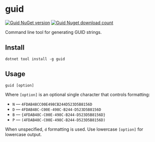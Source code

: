 ﻿# guid

[![Guid NuGet version](https://img.shields.io/nuget/v/Guid)](https://www.nuget.org/packages/Guid/)
[![Guid Nuget download count](https://img.shields.io/nuget/dt/Guid)](https://www.nuget.org/packages/Guid/)

Command line tool for generating GUID strings.

## Install

```
dotnet tool install -g guid
```

## Usage

```
guid [option]
```

Where `[option]` is an optional single character that controls formatting:

- `N` &mdash; `4FDAB48CC00E498CB244D523D5B8156D`
- `D` &mdash; `4FDAB48C-C00E-498C-B244-D523D5B8156D`
- `B` &mdash; `{4FDAB48C-C00E-498C-B244-D523D5B8156D}`
- `P` &mdash; `(4FDAB48C-C00E-498C-B244-D523D5B8156D)`

When unspecified, `d` formatting is used. Use lowercase `[option]` for lowercase output.
